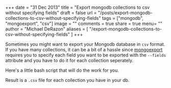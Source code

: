 +++
date = "31 Dec 2013"
title = "Export mongodb collections to csv without specifying fields"
draft = false
url = "/posts/export-mongodb-collections-to-csv-without-specifying-fields"
tags = ["mongodb", "mongoexport", "csv"]
image = ""
comments = true
share = true
menu= ""
author = "Michael DeRazon"
aliases = [
    "/export-mongodb-collections-to-csv-without-specifying-fields"
]
+++

Sometimes you might want to export your Mongodb database in `csv` format. If you have many collections, it can be a bit of a hassle since [mongoexport](http://docs.mongodb.org/v2.2/reference/mongoexport/) requires you to specify each field you want to be exported with the `--fields` attribute and you have to do it for each collection seperately.

Here's a little bash script that will do the work for you.

<script src="https://gist.github.com/mderazon/8201991.js"></script>

Result is a `.csv` file for each collection you have in your db.
